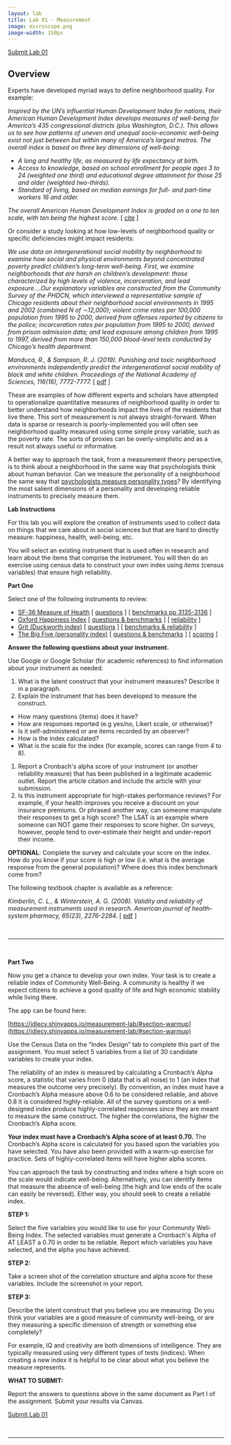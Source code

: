 ```yaml
---
layout: lab
title: Lab 01 - Measurement
image: microscope.png
image-width: 150px
---
```




<a class="uk-button uk-button-default" href="https://canvas.asu.edu/courses/37047/assignments/840368">Submit Lab 01</a>


## Overview

Experts have developed myriad ways to define neighborhood quality. For example: 

*Inspired by the UN’s influential Human Development Index for nations, their American Human Development Index develops measures of well-being for America’s 435 congressional districts (plus Washington, D.C.). This allows us to see how patterns of uneven and unequal socio-economic well-being exist not just between but within many of America’s largest metros. The overall index is based on three key dimensions of well-being:*

* *A long and healthy life, as measured by life expectancy at birth.* 
* *Access to knowledge, based on school enrollment for people ages 3 to 24 (weighted one third) and educational degree attainment for those 25 and older (weighted two-thirds).* 
* *Standard of living, based on median earnings for full- and part-time workers 16 and older.* 

*The overall American Human Development Index is graded on a one to ten scale, with ten being the highest score.*  [ [cite](https://www.citylab.com/life/2015/04/the-geography-of-well-being/391188/) ] 

Or consider a study looking at how low-levels of neighborhood quality or specific deficiencies might impact residents:

*We use data on intergenerational social mobility by neighborhood to examine how social and physical environments beyond concentrated
poverty predict children’s long-term well-being. First, we examine neighborhoods that are harsh on children’s development: those characterized by high levels of violence, incarceration, and lead exposure....Our explanatory variables are constructed from the Community Survey of the PHDCN, which interviewed a representative sample of Chicago residents about their neighborhood social environments in 1995 and 2002 (combined N of ∼12,000); violent crime rates per 100,000 population from 1995 to 2000, derived from offenses reported by citizens to the police; incarceration rates per population from 1995 to 2000, derived from prison admission data; and lead exposure among children from 1995 to 1997, derived from more than 150,000 blood-level tests conducted by Chicago’s health department.* 

*Manduca, R., & Sampson, R. J. (2019). Punishing and toxic neighborhood environments independently predict the intergenerational social mobility of black and white children. Proceedings of the National Academy of Sciences, 116(16), 7772-7777.* [ [pdf](https://github.com/DS4PS/cpp-529-master/raw/master/articles/social-mobility/toxic-neighborhoods-and-social-mobility.pdf) ]

These are examples of how different experts and scholars have attempted to operationalize quantitative measures of neighborhood quality in order to better understand how neighborhoods impact the lives of the residents that live there. This sort of measurement is not always straight-forward. When data is sparse or research is poorly-implemented you will often see neighborhood quality measured using some simple proxy variable, such as the poverty rate. The sorts of proxies can be overly-simplistic and as a result not always useful or informative. 

A better way to approach the task, from a measurement theory perspective, is to think about a neighborhood in the same way that psychologists think about human behavior. Can we measure the personality of a neighborhood the same way that [psychologists measure personality types](https://www.headstuff.org/topical/science/myers-briggs-big-five/)? By identifying the most salient dimensions of a personality and developing reliable instruments to precisely measure them. 

**Lab Instructions**

For this lab you will explore the creation of instruments used to collect data on things that we care about in social sciences but that are hard to directly measure: happiness, health, well-being, etc. 

You will select an existing instrument that is used often in research and learn about the items that comprise the instrument. You will then do an exercise using census data to construct your own index using *items* (census variables) that ensure high reliability. 

**Part One**

Select one of the following instruments to review:

- [SF-36 Measure of Health](https://www.healthknowledge.org.uk/public-health-textbook/research-methods/1c-health-care-evaluation-health-care-assessment/measures-health-status) [ [questions](https://www.brandeis.edu/roybal/docs/SF-36_website_PDF.pdf) ] [ [benchmarks pp 3135-3136](https://www.dropbox.com/s/318rw6obrc3gne4/SF-36-Health-Survey-Update.pdf?dl=1) ] 
- [Oxford Happiness Index](http://content.time.com/time/magazine/article/0,9171,1015832,00.html) [ [questions & benchmarks](http://www.blake-group.com/sites/default/files/assessments/Oxford_Happiness_Questionnaire.pdf) ] [ [reliability](http://www.louisianaparadox.com/wp-content/uploads/2011/01/Hills-Argyle-2002.pdf) ] 
- [Grit (Duckworth index)](http://freakonomics.com/podcast/grit/) [ [questions](https://angeladuckworth.com/grit-scale/) ] [ [benchmarks & reliability](https://www.dropbox.com/s/0y545gn2withb5e/DuckworthPetersonMatthewsKelly_2007_PerseveranceandPassion.pdf?dl=0) ] 
- [The Big Five (personality index)](https://www.psychologytoday.com/us/blog/give-and-take/201309/goodbye-mbti-the-fad-won-t-die) [ [questions & benchmarks](https://openpsychometrics.org/tests/IPIP-BFFM/) ] [ [scoring](https://ipip.ori.org/new_ipip-50-item-scale.htm) ] 

**Answer the following questions about your instrument.** 

Use Google or Google Scholar (for academic references) to find information about your instrument as needed.

1. What is the latent construct that your instrument measures? Describe it in a paragraph.  
1. Explain the instrument that has been developed to measure the construct. 
  - How many questions (items) does it have? 
  - How are responses reported (e.g yes/no, Likert scale, or otherwise)?
  - Is it self-administered or are items recorded by an observer? 
  - How is the index calculated? 
  - What is the scale for the index (for example, scores can range from 4 to 8).  
1. Report a Cronbach's alpha score of your instrument (or another reliability measure) that has been published in a legitimate academic outlet. Report the article citation and include the article with your submission.  
1. Is this instrument appropriate for high-stakes performance reviews? For example, if your health improves you receive a discount on your insurance premiums. Or phrased another way, can someone manipulate their responses to get a high score? The LSAT is an example where someone can NOT game their responses to score higher. On surveys, however, people tend to over-estimate their height and under-report their income.  

**OPTIONAL**: Complete the survey and calculate your score on the index. How do you know if your score is high or low (i.e. what is the average response from the general population)? Where does this index benchmark come from?

The following textbook chapter is available as a reference:

*Kimberlin, C. L., & Winterstein, A. G. (2008). Validity and reliability of measurement instruments used in research. American journal of health-system pharmacy, 65(23), 2276-2284.* [ [pdf](https://github.com/DS4PS/cpp-529-master/raw/master/articles/measurement/reliabillity-and-validity-of-measures.pdf) ]



<br>

-----------------------------------------------------------------------------

<br>




**Part Two**

Now you get a chance to develop your own index. Your task is to create a reliable index of Community Well-Being. A community is healthy if we expect citizens to achieve a good quality of life and high economic stability while living there.

The app can be found here:

[https://jdlecy.shinyapps.io/measurement-lab/#section-warmup](https://jdlecy.shinyapps.io/measurement-lab/#section-warmup) 

Use the Census Data on the “Index Design” tab to complete this part of the assignment. You must select 5 variables from a list of 30 candidate variables to create your index. 

The reliability of an index is measured by calculating a Cronbach’s Alpha score, a statistic that varies from 0 (data that is all noise) to 1 (an index that measures the outcome very precisely). By convention, an index must have a Cronbach’s Alpha measure above 0.6 to be considered reliable, and above 0.8 it is considered highly-reliable. All of the survey questions on a well-designed index produce highly-correlated responses since they are meant to measure the same construct. The higher the correlations, the higher the Cronbach’s Alpha score.

**Your index must have a Cronbach’s Alpha score of at least 0.70.** The Cronbach’s Alpha score is calculated for you based upon the variables you have selected. You have also been provided with a warm-up exercise for practice. Sets of highly-correlated items will have higher alpha scores.

You can approach the task by constructing and index where a high score on the scale would indicate well-being. Alternatively, you can identify items that measure the absence of well-being (the high and low ends of the scale can easily be reversed). Either way, you should seek to create a reliable index.

**STEP 1:**

Select the five variables you would like to use for your Community Well-Being Index. The selected variables must generate a Cronbach's Alpha of AT LEAST a 0.70 in order to be reliable. Report which variables you have selected, and the alpha you have achieved.

**STEP 2:**

Take a screen shot of the correlation structure and alpha score for these variables. Include the screenshot in your report.

**STEP 3:**

Describe the latent construct that you believe you are measuring. Do you think your variables are a good measure of community well-being, or are they measuring a specific dimension of strength or something else completely?

For example, IQ and creativity are both dimensions of intelligence. They are typically measured using very different types of tests (indices). When creating a new index it is helpful to be clear about what you believe the measure represents.

**WHAT TO SUBMIT:**

Report the answers to questions above in the same document as Part I of the assignment. Submit your results via Canvas. 




<a class="uk-button uk-button-default" href="https://canvas.asu.edu/courses/37047/assignments/840368">Submit Lab 01</a>

<br>

----

<br>
